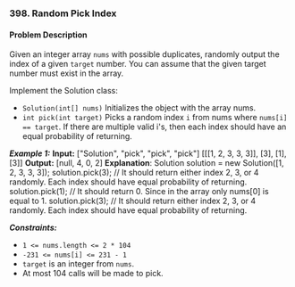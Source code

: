 ### 398. Random Pick Index

#### Problem Description

Given an integer array `nums` with possible duplicates, randomly output the index of a given `target` number. You can assume that the given target number must exist in the array.

Implement the Solution class:
- `Solution(int[] nums)` Initializes the object with the array nums.
- `int pick(int target)` Picks a random index `i` from nums where `nums[i] == target`. If there are multiple valid i's, then each index should have an equal probability of returning.
 

***Example 1:*** 
**Input:** ["Solution", "pick", "pick", "pick"] [[[1, 2, 3, 3, 3]], [3], [1], [3]]
**Output:** [null, 4, 0, 2]
**Explanation**:
Solution solution = new Solution([1, 2, 3, 3, 3]);
solution.pick(3); // It should return either index 2, 3, or 4 randomly. Each index should have equal probability of returning.
solution.pick(1); // It should return 0. Since in the array only nums[0] is equal to 1.
solution.pick(3); // It should return either index 2, 3, or 4 randomly. Each index should have equal probability of returning.
 

***Constraints:*** 
- `1 <= nums.length <= 2 * 104`
- `-231 <= nums[i] <= 231 - 1`
- `target` is an integer from `nums`.
- At most 104 calls will be made to pick.